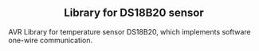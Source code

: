 <div align="center" style="text-align:center">
 <h2>Library for DS18B20 sensor</h2>
 </div>

AVR Library for temperature sensor DS18B20, which implements software one-wire communication.
